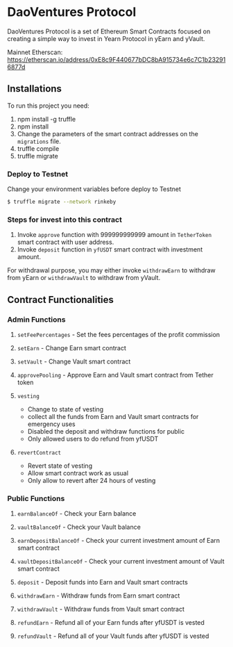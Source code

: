# DaoVentures Protocol

DaoVentures Protocol is a set of Ethereum Smart Contracts focused on creating a simple way to invest in Yearn Protocol in yEarn and yVault.

Mainnet Etherscan: https://etherscan.io/address/0xE8c9F440677bDC8bA915734e6c7C1b232916877d

## Installations

To run this project you need:

1. npm install -g truffle
2. npm install
3. Change the parameters of the smart contract addresses on the `migrations` file.
4. truffle compile
5. truffle migrate

### Deploy to Testnet

Change your environment variables before deploy to Testnet

```sh
$ truffle migrate --network rinkeby
```

### Steps for invest into this contract

1. Invoke `approve` function with 999999999999 amount in `TetherToken` smart contract with user address.
2. Invoke `deposit` function in `yfUSDT` smart contract with investment amount.

For withdrawal purpose, you may either invoke `withdrawEarn` to withdraw from yEarn or `withdrawVault` to withdraw from yVault.

## Contract Functionalities

### Admin Functions
1. `setFeePercentages` - Set the fees percentages of the profit commission

2. `setEarn` - Change Earn smart contract

3. `setVault` - Change Vault smart contract

4. `approvePooling` - Approve Earn and Vault smart contract from Tether token

5. `vesting` 
   - Change to state of vesting 
   - collect all the funds from Earn and Vault smart contracts for emergency uses
   - Disabled the deposit and withdraw functions for public
   - Only allowed users to do refund from yfUSDT
   
6. `revertContract` 
    - Revert state of vesting 
    - Allow smart contract work as usual
    - Only allow to revert after 24 hours of vesting
    
### Public Functions
1. `earnBalanceOf` - Check your Earn balance

2. `vaultBalanceOf` - Check your Vault balance

3. `earnDepositBalanceOf` - Check your current investment amount of Earn smart contract

4. `vaultDepositBalanceOf` - Check your current investment amount of Vault smart contract

5. `deposit` - Deposit funds into Earn and Vault smart contracts

6. `withdrawEarn` - Withdraw funds from Earn smart contract

7. `withdrawVault` - Withdraw funds from Vault smart contract

8. `refundEarn` - Refund all of your Earn funds after yfUSDT is vested

9. `refundVault` - Refund all of your Vault funds after yfUSDT is vested
